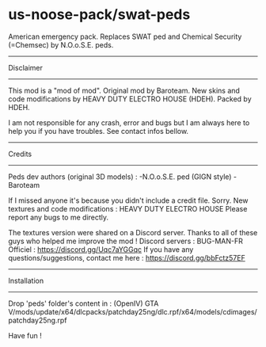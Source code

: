 # us-noose-pack/swat-peds
American emergency pack. Replaces SWAT ped and Chemical Security (=Chemsec) by N.O.o.S.E. peds.

******************************************
Disclaimer
******************************************

This mod is a "mod of mod". Original mod by Baroteam. New skins and code modifications by HEAVY DUTY ELECTRO HOUSE (HDEH). 
Packed by HDEH.


I am not responsible for any crash, error and bugs but I am always here to help you if you have troubles. See contact infos bellow.


******************************************
Credits
******************************************
Peds dev authors (original 3D models) :
-N.O.o.S.E. ped (GIGN style) - Baroteam

If I missed anyone it's because you didn't include a credit file. Sorry. 
New textures and code modifications : HEAVY DUTY ELECTRO HOUSE
Please report any bugs to me directly.  


The textures version were shared on a Discord server. Thanks to all of these guys who helped me improve the mod ! Discord servers : 
BUG-MAN-FR Officiel : https://discord.gg/Uqc7aYGGqc
If you have any questions/suggestions, contact me here : https://discord.gg/bbFctz57EF



******************************************
Installation
******************************************
Drop 'peds' folder's content in : (OpenIV)
	GTA V/mods/update/x64/dlcpacks/patchday25ng/dlc.rpf/x64/models/cdimages/patchday25ng.rpf


Have fun !


